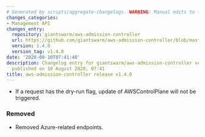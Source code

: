 ```yaml
---
# Generated by scripts/aggregate-changelogs. WARNING: Manual edits to this files will be overwritten.
changes_categories:
- Management API
changes_entry:
  repository: giantswarm/aws-admission-controller
  url: https://github.com/giantswarm/aws-admission-controller/blob/master/CHANGELOG.md#140---2020-08-10
  version: 1.4.0
  version_tag: v1.4.0
date: '2020-08-10T07:41:40'
description: Changelog entry for giantswarm/aws-admission-controller version 1.4.0,
  published on 10 August 2020, 07:41
title: aws-admission-controller release v1.4.0
---
```


- If a request has the dry-run flag, update of AWSControlPlane will not be triggered.
### Removed
- Removed Azure-related endpoints.
